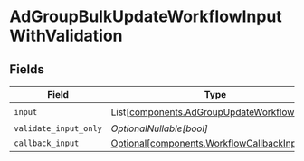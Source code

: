 # AdGroupBulkUpdateWorkflowInputWithValidation


## Fields

| Field                                                                                                | Type                                                                                                 | Required                                                                                             | Description                                                                                          |
| ---------------------------------------------------------------------------------------------------- | ---------------------------------------------------------------------------------------------------- | ---------------------------------------------------------------------------------------------------- | ---------------------------------------------------------------------------------------------------- |
| `input`                                                                                              | List[[components.AdGroupUpdateWorkflowInput](../../models/components/adgroupupdateworkflowinput.md)] | :heavy_check_mark:                                                                                   | N/A                                                                                                  |
| `validate_input_only`                                                                                | *OptionalNullable[bool]*                                                                             | :heavy_minus_sign:                                                                                   | N/A                                                                                                  |
| `callback_input`                                                                                     | [Optional[components.WorkflowCallbackInput]](../../models/components/workflowcallbackinput.md)       | :heavy_minus_sign:                                                                                   | N/A                                                                                                  |